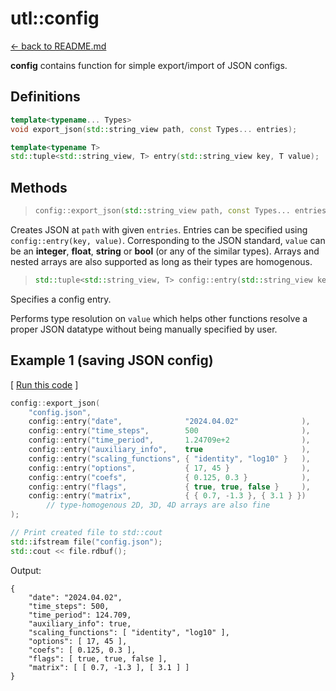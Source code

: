 # utl::config

[<- back to README.md](https://github.com/DmitriBogdanov/prototyping_utils/tree/master)

**config** contains function for simple export/import of JSON configs.

## Definitions

```cpp
template<typename... Types>
void export_json(std::string_view path, const Types... entries);

template<typename T>
std::tuple<std::string_view, T> entry(std::string_view key, T value);
```

## Methods

> ```cpp
> config::export_json(std::string_view path, const Types... entries);
> ```

Creates JSON at `path` with given `entries`. Entries can be specified using `config::entry(key, value)`. Corresponding to the JSON standard, `value` can be an **integer**, **float**, **string** or **bool** (or any of the similar types). Arrays and nested arrays are also supported as long as their types are homogenous.

> ```cpp
> std::tuple<std::string_view, T> config::entry(std::string_view key, T value);
> ```

Specifies a config entry.

Performs type resolution on `value` which helps other functions resolve a proper JSON datatype without being manually specified by user.

## Example 1 (saving JSON config)

[ [Run this code](https://godbolt.org/#z:OYLghAFBqd5QCxAYwPYBMCmBRdBLAF1QCcAaPECAMzwBtMA7AQwFtMQByARg9KtQYEAysib0QXACx8BBAKoBnTAAUAHpwAMvAFYTStJg1DIApACYAQuYukl9ZATwDKjdAGFUtAK4sGe1wAyeAyYAHI%2BAEaYxCBmAMykAA6oCoRODB7evnrJqY4CQSHhLFEx8baY9vkMQgRMxASZPn5cFVXptfUEhWGR0bEJCnUNTdmtQ109xaUDAJS2qF7EyOwc5nHByN5YANQmcW4IBASJCiAA9OfETADuAHTAhAheEV5Ky7KMBHdoLOcAIixCMQ8BZUMB0IZUAA3c6JYioIgEACeiWCwAA%2Bl5HLQFOcWEwhtFzgpFstMHCEUQsTiFHcEIlEvtsCYNABBVls4IEHYE4IQbk7erAZCkHbIBD1HYAKmlwuhsz2AHYrOyduqdm90TtmGwFIkmCtNQRaPtVWyNXt2ayAJxoBg0UAgTCqZINDHaUkMCCcy2W8xme2Ou6egQB0i%2Bv3qoN4J1fYjIn1mMyQgiYcNRzN7ZNmDRmSR3DQFvMBrNR%2BaRqMxuOCBNJsyONgYomnDOZgCsGg0ZZ7lorasz1ZAztriYDjcwGMS0Sc6Dbfq4d3zSo0NvTljMvb9/Ytg4EjuH8bHyaYXlUdDw9WRGOC/HnOwIxC8mC3PZ3WaHI8fx7MClEtHRDEqC8BgHHSBQMxMFVszMPAsEEQhkUg5NaHBLgNFLKD/g1d89wdWND1HetUESaoIOTMUeygiwdi4JUxUkdtlWw191Vwqt9wIr86wDNBMCocizEo3tqJ2DQ7i4Mx2zFcS4mYrd2L9T8j3rKgDGAQThKo6DH2fMVdMwMUqDEJR5L7CMBw4/Ca2/esCUfPBVHvLNRNE8T6J2ABaRc5KwsVRLiCT5Kw2ZKzLS4H1RTBPIQVAWHBRhFgUHYzH%2BMU4jSnZJGw%2BprmRZL6hfEzUB2GgQjC0K4nNMKIuUEFBHFYhMCYNN0FKugXyIHYhnQYc0GxMKeuHPABMfZqWHa%2Bh62rEMvQDSrzUtIaUEWHl9jcdbJswO5iHQV4qAgBbOTCpqCCWBgxLNY6lX%2BTkOHmWhOHbXg/A4LRSFQTgNssaxurJI11h4UgCE0e75gAaxAFc7hXSQbQANg0AAOOJ207G0pH0ThJBe0GPs4Xgzg0YHQfmOBYBgRAVpYNF6DICgIF%2BWn%2Bi2QxgC4RHiZoWg02IM4IAiPGImCK9OCB4XmATAB5CJtEwBwxd4X42EEKWGFoZE8awV5gDcMRcUV0gsAJIxxDe3h8CasDoUwM5zdIF15exVZ3u5So8YAiJrgTDwsDxhyWENm3iAiFJMH%2BTATeAACjFJvh1IUAA1PBMBuKXp1eoH%2BEEEQxHYTHs/kJQ1Dx3RWgMWPTB%2Byx9DwCIzkgeYSLIzhPJ6/Z/irqxLDorypbMXgYWiEEsAbw62nl6oXAYdxPGafwZ6mPoYlaXI0gEUYWiSFJ14YJeSn6cZKknjphkaOexgnsCBE6Bp95mcYz83vQJjv4JegPlf5lJJYVgkB6nq43tp9DgOxVBI3hp5eGkhxQV2ALReGhZCw7AgLgQgJBsxxC4LMXgINzazHmAgZqWAYjj0ehwHGpBA6dlIK9d6IDCYgGJngrQZNKYQCQKtRI2JyCUCZh1YgoRWCrHAZA6BsC2YIKQe9TA%2BAiAjz0IXXO4gC6yEUCodQ9sy6kBuNcRIisAEcGerQvGICpbYm4TyVAVAwEQKgTA1mRgpHiW7BADwNMBGYOwbg0mEMQCSEQfDG0kgzBcAgRodsNolRcA5ljChvBqHEzoYPAmtgmEk3wX4swNolw2k7HEDG0C4bI3hvDOJcQgH0NSSwsGcSB4mOAdU3xpBg6pGcJIIAA%3D%3D%3D) ]
```cpp
config::export_json(
    "config.json",
    config::entry("date",              "2024.04.02"              ),
    config::entry("time_steps",        500                       ),
    config::entry("time_period",       1.24709e+2                ),
    config::entry("auxiliary_info",    true                      ),
    config::entry("scaling_functions", { "identity", "log10" }   ),
    config::entry("options",           { 17, 45 }                ),
    config::entry("coefs",             { 0.125, 0.3 }            ),
    config::entry("flags",             { true, true, false }     ),
    config::entry("matrix",            { { 0.7, -1.3 }, { 3.1 } })
        // type-homogenous 2D, 3D, 4D arrays are also fine
);

// Print created file to std::cout
std::ifstream file("config.json");
std::cout << file.rdbuf();
```

Output:
```
{
    "date": "2024.04.02",
    "time_steps": 500,
    "time_period": 124.709,
    "auxiliary_info": true,
    "scaling_functions": [ "identity", "log10" ],
    "options": [ 17, 45 ],
    "coefs": [ 0.125, 0.3 ],
    "flags": [ true, true, false ],
    "matrix": [ [ 0.7, -1.3 ], [ 3.1 ] ]
}
```